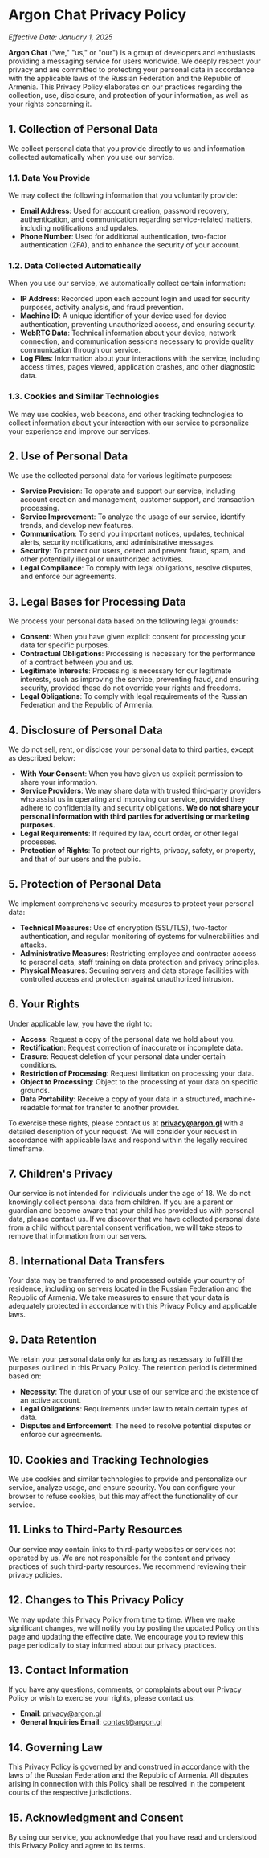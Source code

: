 # Argon Chat Privacy Policy

*Effective Date: January 1, 2025*

**Argon Chat** ("we," "us," or "our") is a group of developers and enthusiasts providing a messaging service for users worldwide. We deeply respect your privacy and are committed to protecting your personal data in accordance with the applicable laws of the Russian Federation and the Republic of Armenia. This Privacy Policy elaborates on our practices regarding the collection, use, disclosure, and protection of your information, as well as your rights concerning it.

## 1. Collection of Personal Data

We collect personal data that you provide directly to us and information collected automatically when you use our service.

### 1.1. Data You Provide

We may collect the following information that you voluntarily provide:

- **Email Address**: Used for account creation, password recovery, authentication, and communication regarding service-related matters, including notifications and updates.
- **Phone Number**: Used for additional authentication, two-factor authentication (2FA), and to enhance the security of your account.

### 1.2. Data Collected Automatically

When you use our service, we automatically collect certain information:

- **IP Address**: Recorded upon each account login and used for security purposes, activity analysis, and fraud prevention.
- **Machine ID**: A unique identifier of your device used for device authentication, preventing unauthorized access, and ensuring security.
- **WebRTC Data**: Technical information about your device, network connection, and communication sessions necessary to provide quality communication through our service.
- **Log Files**: Information about your interactions with the service, including access times, pages viewed, application crashes, and other diagnostic data.

### 1.3. Cookies and Similar Technologies

We may use cookies, web beacons, and other tracking technologies to collect information about your interaction with our service to personalize your experience and improve our services.

## 2. Use of Personal Data

We use the collected personal data for various legitimate purposes:

- **Service Provision**: To operate and support our service, including account creation and management, customer support, and transaction processing.
- **Service Improvement**: To analyze the usage of our service, identify trends, and develop new features.
- **Communication**: To send you important notices, updates, technical alerts, security notifications, and administrative messages.
- **Security**: To protect our users, detect and prevent fraud, spam, and other potentially illegal or unauthorized activities.
- **Legal Compliance**: To comply with legal obligations, resolve disputes, and enforce our agreements.

## 3. Legal Bases for Processing Data

We process your personal data based on the following legal grounds:

- **Consent**: When you have given explicit consent for processing your data for specific purposes.
- **Contractual Obligations**: Processing is necessary for the performance of a contract between you and us.
- **Legitimate Interests**: Processing is necessary for our legitimate interests, such as improving the service, preventing fraud, and ensuring security, provided these do not override your rights and freedoms.
- **Legal Obligations**: To comply with legal requirements of the Russian Federation and the Republic of Armenia.

## 4. Disclosure of Personal Data

We do not sell, rent, or disclose your personal data to third parties, except as described below:

- **With Your Consent**: When you have given us explicit permission to share your information.
- **Service Providers**: We may share data with trusted third-party providers who assist us in operating and improving our service, provided they adhere to confidentiality and security obligations. **We do not share your personal information with third parties for advertising or marketing purposes.**
- **Legal Requirements**: If required by law, court order, or other legal processes.
- **Protection of Rights**: To protect our rights, privacy, safety, or property, and that of our users and the public.

## 5. Protection of Personal Data

We implement comprehensive security measures to protect your personal data:

- **Technical Measures**: Use of encryption (SSL/TLS), two-factor authentication, and regular monitoring of systems for vulnerabilities and attacks.
- **Administrative Measures**: Restricting employee and contractor access to personal data, staff training on data protection and privacy principles.
- **Physical Measures**: Securing servers and data storage facilities with controlled access and protection against unauthorized intrusion.

## 6. Your Rights

Under applicable law, you have the right to:

- **Access**: Request a copy of the personal data we hold about you.
- **Rectification**: Request correction of inaccurate or incomplete data.
- **Erasure**: Request deletion of your personal data under certain conditions.
- **Restriction of Processing**: Request limitation on processing your data.
- **Object to Processing**: Object to the processing of your data on specific grounds.
- **Data Portability**: Receive a copy of your data in a structured, machine-readable format for transfer to another provider.

To exercise these rights, please contact us at **privacy@argon.gl** with a detailed description of your request. We will consider your request in accordance with applicable laws and respond within the legally required timeframe.

## 7. Children's Privacy

Our service is not intended for individuals under the age of 18. We do not knowingly collect personal data from children. If you are a parent or guardian and become aware that your child has provided us with personal data, please contact us. If we discover that we have collected personal data from a child without parental consent verification, we will take steps to remove that information from our servers.

## 8. International Data Transfers

Your data may be transferred to and processed outside your country of residence, including on servers located in the Russian Federation and the Republic of Armenia. We take measures to ensure that your data is adequately protected in accordance with this Privacy Policy and applicable laws.

## 9. Data Retention

We retain your personal data only for as long as necessary to fulfill the purposes outlined in this Privacy Policy. The retention period is determined based on:

- **Necessity**: The duration of your use of our service and the existence of an active account.
- **Legal Obligations**: Requirements under law to retain certain types of data.
- **Disputes and Enforcement**: The need to resolve potential disputes or enforce our agreements.

## 10. Cookies and Tracking Technologies

We use cookies and similar technologies to provide and personalize our service, analyze usage, and ensure security. You can configure your browser to refuse cookies, but this may affect the functionality of our service.

## 11. Links to Third-Party Resources

Our service may contain links to third-party websites or services not operated by us. We are not responsible for the content and privacy practices of such third-party resources. We recommend reviewing their privacy policies.

## 12. Changes to This Privacy Policy

We may update this Privacy Policy from time to time. When we make significant changes, we will notify you by posting the updated Policy on this page and updating the effective date. We encourage you to review this page periodically to stay informed about our privacy practices.

## 13. Contact Information

If you have any questions, comments, or complaints about our Privacy Policy or wish to exercise your rights, please contact us:

- **Email**: privacy@argon.gl
- **General Inquiries Email**: contact@argon.gl

## 14. Governing Law

This Privacy Policy is governed by and construed in accordance with the laws of the Russian Federation and the Republic of Armenia. All disputes arising in connection with this Policy shall be resolved in the competent courts of the respective jurisdictions.

## 15. Acknowledgment and Consent

By using our service, you acknowledge that you have read and understood this Privacy Policy and agree to its terms.
